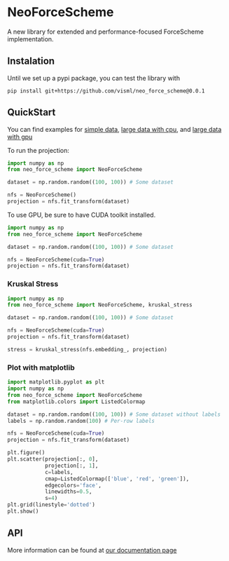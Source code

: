 # NeoForceScheme

A new library for extended and performance-focused ForceScheme implementation.

## Instalation
Until we set up a pypi package, you can test the library with

```
pip install git+https://github.com/visml/neo_force_scheme@0.0.1
```

## QuickStart

You can find examples for [simple data](./examples/mammals_cpu.py), [large data with cpu](./examples/mammmals_large_cpu.py),
and [large data with gpu](./examples/mammmals_large_gpu.py)

To run the projection:
```python
import numpy as np
from neo_force_scheme import NeoForceScheme

dataset = np.random.random((100, 100)) # Some dataset

nfs = NeoForceScheme()
projection = nfs.fit_transform(dataset)
```

To use GPU, be sure to have CUDA toolkit installed.
```python
import numpy as np
from neo_force_scheme import NeoForceScheme

dataset = np.random.random((100, 100)) # Some dataset

nfs = NeoForceScheme(cuda=True)
projection = nfs.fit_transform(dataset)
```

### Kruskal Stress
```python
import numpy as np
from neo_force_scheme import NeoForceScheme, kruskal_stress

dataset = np.random.random((100, 100)) # Some dataset

nfs = NeoForceScheme(cuda=True)
projection = nfs.fit_transform(dataset)

stress = kruskal_stress(nfs.embedding_, projection)
```

### Plot with matplotlib
```python
import matplotlib.pyplot as plt
import numpy as np
from neo_force_scheme import NeoForceScheme
from matplotlib.colors import ListedColormap

dataset = np.random.random((100, 100)) # Some dataset without labels
labels = np.random.random(100) # Per-row labels

nfs = NeoForceScheme(cuda=True)
projection = nfs.fit_transform(dataset)

plt.figure()
plt.scatter(projection[:, 0],
            projection[:, 1],
            c=labels,
            cmap=ListedColormap(['blue', 'red', 'green']),
            edgecolors='face',
            linewidths=0.5,
            s=4)
plt.grid(linestyle='dotted')
plt.show()
```

## API
More information can be found at [our documentation page](#)